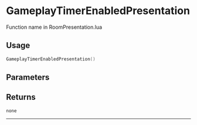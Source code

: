 # GameplayTimerEnabledPresentation
Function name in RoomPresentation.lua
## Usage
```lua
GameplayTimerEnabledPresentation()
```
## Parameters

## Returns
`none`

---